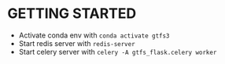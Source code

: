 # GETTING STARTED
* Activate conda env with `conda activate gtfs3`
* Start redis server with `redis-server`
* Start celery server with `celery -A gtfs_flask.celery worker`